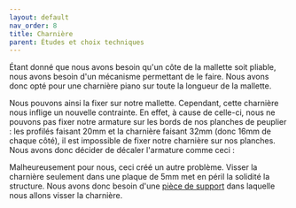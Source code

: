 ```yaml
---
layout: default
nav_order: 8
title: Charnière
parent: Études et choix techniques
---
```


<script type="module" src="https://ajax.googleapis.com/ajax/libs/model-viewer/3.4.0/model-viewer.min.js"></script> 

Étant donné que nous avons besoin qu'un côte de la mallette soit pliable, nous avons besoin d'un mécanisme permettant de le faire. Nous avons donc opté pour une charnière piano sur toute la longueur de la mallette.


<model-viewer 
    class="viewer" 
    alt="Modèle 3D de l'armature" 
    src="../shared-assets/models/hinge.gltf" 
    poster="../shared-assets/images/capture_charniere.png" 
    shadow-intensity="1" 
    camera-controls 
    touch-action="pan-z"
    rotation="90 90 90">
</model-viewer>

<style>
    .viewer
    {
        margin : auto;
        width : 500px;
        height : 500px;
    }
</style>

Nous pouvons ainsi la fixer sur notre mallette. Cependant, cette charnière nous inflige un nouvelle contrainte. En effet, à cause de celle-ci, nous ne pouvons pas fixer notre armature sur les bords de nos planches de peuplier : les profilés faisant 20mm et la charnière faisant 32mm (donc 16mm de chaque côté), il est impossible de fixer notre charnière sur nos planches. Nous avons donc décider de décaler l'armature comme ceci : 
<model-viewer 
    class="viewer" 
    alt="Modèle 3D de l'armature" 
    src="../shared-assets/models/problemeCharniere.gltf" 
    poster="../shared-assets/images/problemeCharniere.png" 
    shadow-intensity="1" 
    camera-controls 
    touch-action="pan-z"
    rotation="90 90 90">
</model-viewer>

Malheureusement pour nous, ceci créé un autre problème. Visser la charnière seulement dans une plaque de 5mm met en péril la solidité la structure. Nous avons donc besoin d'une [pièce de support](../conception/supportCharniere.md) dans laquelle nous allons visser la charnière.
